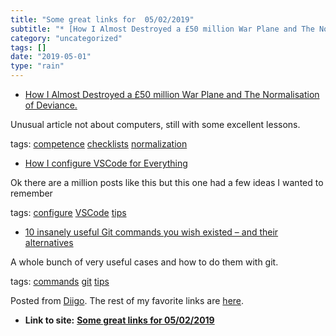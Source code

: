 ```yaml
---
title: "Some great links for  05/02/2019"
subtitle: "* [How I Almost Destroyed a £50 million War Plane and The Normalisation of Deviance.](<https://fastj..."
category: "uncategorized"
tags: []
date: "2019-05-01"
type: "rain"
---
```

* [How I Almost Destroyed a £50 million War Plane and The Normalisation of Deviance.](<https://fastjetperformance.com/podcasts/how-i-almost-destroyed-a-50-million-war-plane-when-display-flying-goes-wrong-and-the-normalisation-of-deviance/>)

Unusual article not about computers, still with some excellent lessons.

tags: [competence](<https://www.diigo.com/user/pitosalas/competence>)
[checklists](<https://www.diigo.com/user/pitosalas/checklists>)
[normalization](<https://www.diigo.com/user/pitosalas/normalization>)

  * [How I configure VSCode for Everything](<https://dev.to/amanhimself/how-i-configure-vscode-for-everything-23c9>)

Ok there are a million posts like this but this one had a few ideas I wanted
to remember

tags: [configure](<https://www.diigo.com/user/pitosalas/configure>)
[VSCode](<https://www.diigo.com/user/pitosalas/VSCode>)
[tips](<https://www.diigo.com/user/pitosalas/tips>)

  * [10 insanely useful Git commands you wish existed – and their alternatives](<https://dev.to/datreeio/10-insanely-useful-git-commands-you-wish-existed-and-their-alternatives-8e6>)

A whole bunch of very useful cases and how to do them with git.

tags: [commands](<https://www.diigo.com/user/pitosalas/commands>)
[git](<https://www.diigo.com/user/pitosalas/git>)
[tips](<https://www.diigo.com/user/pitosalas/tips>)

Posted from [Diigo](<https://www.diigo.com>). The rest of my favorite links
are [here](<https://www.diigo.com/user/pitosalas>).


* **Link to site:** **[Some great links for  05/02/2019](None)**